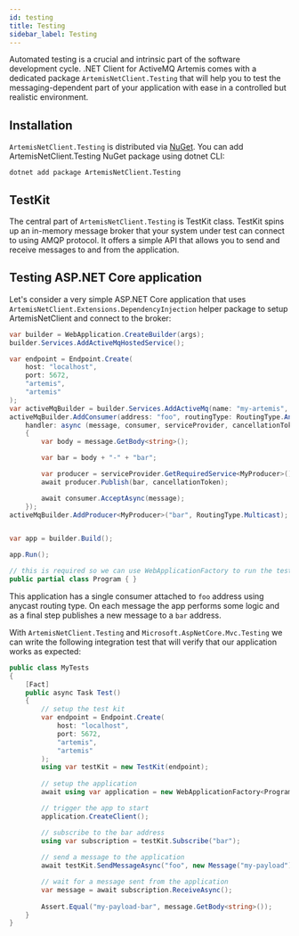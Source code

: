 ```yaml
---
id: testing
title: Testing
sidebar_label: Testing
---
```


Automated testing is a crucial and intrinsic part of the software development cycle. .NET Client for ActiveMQ Artemis comes with a dedicated package `ArtemisNetClient.Testing` that will help you to test the messaging-dependent part of your application with ease in a controlled but realistic environment. 

## Installation

`ArtemisNetClient.Testing` is distributed via [NuGet](https://www.nuget.org/packages/ArtemisNetClient.Testing). You can add ArtemisNetClient.Testing NuGet package using dotnet CLI:

```
dotnet add package ArtemisNetClient.Testing
```

## TestKit

The central part of `ArtemisNetClient.Testing` is TestKit class. TestKit spins up an in-memory message broker that your system under test can connect to using AMQP protocol. It offers a simple API that allows you to send and receive messages to and from the application.

## Testing ASP.NET Core application  

Let's consider a very simple ASP.NET Core application that uses `ArtemisNetClient.Extensions.DependencyInjection` helper package to setup ArtemisNetClient and connect to the broker:

```csharp
var builder = WebApplication.CreateBuilder(args);
builder.Services.AddActiveMqHostedService();

var endpoint = Endpoint.Create(
    host: "localhost",
    port: 5672,
    "artemis",
    "artemis"
);
var activeMqBuilder = builder.Services.AddActiveMq(name: "my-artemis", endpoints: new[] {endpoint});
activeMqBuilder.AddConsumer(address: "foo", routingType: RoutingType.Anycast,
    handler: async (message, consumer, serviceProvider, cancellationToken) =>
    {
        var body = message.GetBody<string>();

        var bar = body + "-" + "bar";

        var producer = serviceProvider.GetRequiredService<MyProducer>();
        await producer.Publish(bar, cancellationToken);

        await consumer.AcceptAsync(message);
    });
activeMqBuilder.AddProducer<MyProducer>("bar", RoutingType.Multicast);


var app = builder.Build();

app.Run();

// this is required so we can use WebApplicationFactory to run the test server
public partial class Program { }
```

This application has a single consumer attached to `foo` address using anycast routing type. On each message the app performs some logic and as a final step publishes a new message to a `bar` address.

With `ArtemisNetClient.Testing` and `Microsoft.AspNetCore.Mvc.Testing` we can write the following integration test that will verify that our application works as expected:

```csharp
public class MyTests
{
    [Fact]
    public async Task Test()
    {
        // setup the test kit
        var endpoint = Endpoint.Create(
            host: "localhost",
            port: 5672,
            "artemis",
            "artemis"
        );
        using var testKit = new TestKit(endpoint);
        
        // setup the application
        await using var application = new WebApplicationFactory<Program>();

        // trigger the app to start
        application.CreateClient();

        // subscribe to the bar address
        using var subscription = testKit.Subscribe("bar");
        
        // send a message to the application
        await testKit.SendMessageAsync("foo", new Message("my-payload"));

        // wait for a message sent from the application
        var message = await subscription.ReceiveAsync();
        
        Assert.Equal("my-payload-bar", message.GetBody<string>());
    }
}
```
